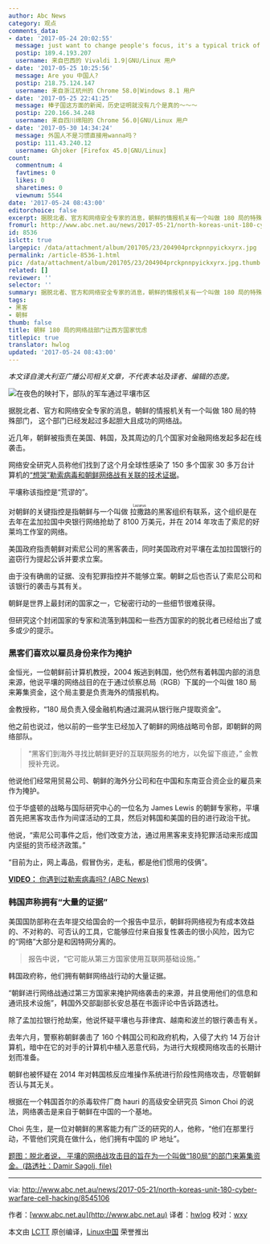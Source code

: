 ```yaml
---
author: Abc News
category: 观点
comments_data:
- date: '2017-05-24 20:02:55'
  message: just want to change people's focus, it's a typical trick of the media!
  postip: 189.4.193.207
  username: 来自巴西的 Vivaldi 1.9|GNU/Linux 用户
- date: '2017-05-25 10:25:56'
  message: Are you 中国人?
  postip: 218.75.124.147
  username: 来自浙江杭州的 Chrome 58.0|Windows 8.1 用户
- date: '2017-05-25 22:41:25'
  message: 棒子国这方面的新闻，历史证明就没有几个是真的～～～
  postip: 220.166.34.248
  username: 来自四川绵阳的 Chrome 56.0|GNU/Linux 用户
- date: '2017-05-30 14:34:24'
  message: 外国人不是习惯直接用wanna吗？
  postip: 111.43.240.12
  username: Ghjoker [Firefox 45.0|GNU/Linux]
count:
  commentnum: 4
  favtimes: 0
  likes: 0
  sharetimes: 0
  viewnum: 5544
date: '2017-05-24 08:43:00'
editorchoice: false
excerpt: 据脱北者、官方和网络安全专家的消息，朝鲜的情报机关有一个叫做 180 局的特殊部门， 这个部门已经发起过多起胆大且成功的网络战。
fromurl: http://www.abc.net.au/news/2017-05-21/north-koreas-unit-180-cyber-warfare-cell-hacking/8545106
id: 8536
islctt: true
largepic: /data/attachment/album/201705/23/204904prckpnnpyickxyrx.jpg
permalink: /article-8536-1.html
pic: /data/attachment/album/201705/23/204904prckpnnpyickxyrx.jpg.thumb.jpg
related: []
reviewer: ''
selector: ''
summary: 据脱北者、官方和网络安全专家的消息，朝鲜的情报机关有一个叫做 180 局的特殊部门， 这个部门已经发起过多起胆大且成功的网络战。
tags:
- 黑客
- 朝鲜
thumb: false
title: 朝鲜 180 局的网络战部门让西方国家忧虑
titlepic: true
translator: hwlog
updated: '2017-05-24 08:43:00'
---
```


*本文译自澳大利亚广播公司相关文章，不代表本站及译者、编辑的态度。*


![在夜色的映衬下，部队的军车通过平壤市区](/data/attachment/album/201705/23/204904prckpnnpyickxyrx.jpg "Military trucks through Pyongyang")


据脱北者、官方和网络安全专家的消息，朝鲜的情报机关有一个叫做 180 局的特殊部门， 这个部门已经发起过多起胆大且成功的网络战。


近几年，朝鲜被指责在美国、韩国，及其周边的几个国家对金融网络发起多起在线袭击。


网络安全研究人员称他们找到了这个月全球性感染了 150 多个国家 30 多万台计算机的[“想哭”勒索病毒和朝鲜网络战有关联的技术证据](http://www.abc.net.au/news/2017-05-16/researchers-link-wannacry-to-north-korea/8531110)。


平壤称该指控是“荒谬的”。


对朝鲜的关键指控是指朝鲜与一个叫做<ruby> 拉撒路 <rp>  （ </rp> <rt>  Lazarus </rt> <rp>  ） </rp></ruby>的黑客组织有联系，这个组织是在去年在孟加拉国中央银行网络抢劫了 8100 万美元，并在 2014 年攻击了索尼的好莱坞工作室的网络。


美国政府指责朝鲜对索尼公司的黑客袭击，同时美国政府对平壤在孟加拉国银行的盗窃行为提起公诉并要求立案。


由于没有确凿的证据、没有犯罪指控并不能够立案。朝鲜之后也否认了索尼公司和该银行的袭击与其有关。


朝鲜是世界上最封闭的国家之一，它秘密行动的一些细节很难获得。


但研究这个封闭国家的专家和流落到韩国和一些西方国家的的脱北者已经给出了或多或少的提示。


### 黑客们喜欢以雇员身份来作为掩护


金恒光，一位朝鲜前计算机教授，2004 叛逃到韩国，他仍然有着韩国内部的消息来源，他说平壤的网络战目的在于通过侦察总局（RGB）下属的一个叫做 180 局来筹集资金，这个局主要是负责海外的情报机构。


金教授称，“180 局负责入侵金融机构通过漏洞从银行账户提取资金”。


他之前也说过，他以前的一些学生已经加入了朝鲜的网络战略司令部，即朝鲜的网络部队。



> 
> “黑客们到海外寻找比朝鲜更好的互联网服务的地方，以免留下痕迹，” 金教授补充说。
> 
> 
> 


他说他们经常用贸易公司、朝鲜的海外分公司和在中国和东南亚合资企业的雇员来作为掩护。


位于华盛顿的战略与国际研究中心的一位名为 James Lewis 的朝鲜专家称，平壤首先把黑客攻击作为间谍活动的工具，然后对韩国和美国的目的进行政治干扰。


他说，“索尼公司事件之后，他们改变方法，通过用黑客来支持犯罪活动来形成国内坚挺的货币经济政策。”


“目前为止，网上毒品，假冒伪劣，走私，都是他们惯用的伎俩”。



[**VIDEO：** 你遇到过勒索病毒吗? (ABC News)](http://www.abc.net.au/news/2017-05-15/have-you-been-hit-by-ransomware/8527854) 


### 韩国声称拥有“大量的证据”


美国国防部称在去年提交给国会的一个报告中显示，朝鲜将网络视为有成本效益的、不对称的、可否认的工具，它能够应付来自报复性袭击的很小风险，因为它的“网络”大部分是和因特网分离的。



> 
> 报告中说，“它可能从第三方国家使用互联网基础设施。”
> 
> 
> 


韩国政府称，他们拥有朝鲜网络战行动的大量证据。


“朝鲜进行网络战通过第三方国家来掩护网络袭击的来源，并且使用他们的信息和通讯技术设施”，韩国外交部副部长安总基在书面评论中告诉路透社。


除了孟加拉银行抢劫案，他说怀疑平壤也与菲律宾、越南和波兰的银行袭击有关。


去年六月，警察称朝鲜袭击了 160 个韩国公司和政府机构，入侵了大约 14 万台计算机，暗中在它的对手的计算机中植入恶意代码，为进行大规模网络攻击的长期计划而准备。


朝鲜也被怀疑在 2014 年对韩国核反应堆操作系统进行阶段性网络攻击，尽管朝鲜否认与其无关。


根据在一个韩国首尔的杀毒软件厂商 hauri 的高级安全研究员 Simon Choi 的说法，网络袭击是来自于朝鲜在中国的一个基地。


Choi 先生，是一位对朝鲜的黑客能力有广泛的研究的人，他称，“他们在那里行动，不管他们究竟在做什么，他们拥有中国的 IP 地址”。


[题图：脱北者说， 平壤的网络战攻击目的旨在为一个叫做“180局”的部门来筹集资金。(路透社：Damir Sagolj, file)](http://www.abc.net.au/news/2017-05-21/military-trucks-trhough-pyongyang/8545134)




---


via: <http://www.abc.net.au/news/2017-05-21/north-koreas-unit-180-cyber-warfare-cell-hacking/8545106>


作者：[www.abc.net.au](http://www.abc.net.au) 译者：[hwlog](https://github.com/hwlog) 校对：[wxy](https://github.com/wxy)


本文由 [LCTT](https://github.com/LCTT/TranslateProject) 原创编译，[Linux中国](https://linux.cn/) 荣誉推出